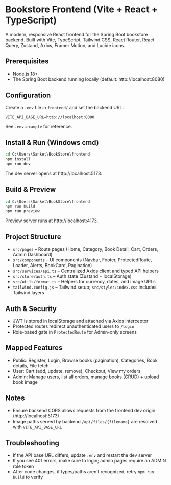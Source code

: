 # Bookstore Frontend (Vite + React + TypeScript)

A modern, responsive React frontend for the Spring Boot bookstore backend. Built with Vite, TypeScript, Tailwind CSS, React Router, React Query, Zustand, Axios, Framer Motion, and Lucide icons.

## Prerequisites
- Node.js 18+
- The Spring Boot backend running locally (default: http://localhost:8080)

## Configuration
Create a `.env` file in `frontend/` and set the backend URL:

```
VITE_API_BASE_URL=http://localhost:8080
```

See `.env.example` for reference.

## Install & Run (Windows cmd)

```bat
cd C:\Users\Sanket\BookStore\frontend
npm install
npm run dev
```

The dev server opens at http://localhost:5173.

## Build & Preview

```bat
cd C:\Users\Sanket\BookStore\frontend
npm run build
npm run preview
```

Preview server runs at http://localhost:4173.

## Project Structure
- `src/pages` – Route pages (Home, Category, Book Detail, Cart, Orders, Admin Dashboard)
- `src/components` – UI components (Navbar, Footer, ProtectedRoute, Loader, Alerts, BookCard, Pagination)
- `src/services/api.ts` – Centralized Axios client and typed API helpers
- `src/store/auth.ts` – Auth state (Zustand + localStorage)
- `src/utils/format.ts` – Helpers for currency, dates, and image URLs
- `tailwind.config.js` – Tailwind setup; `src/styles/index.css` includes Tailwind layers

## Auth & Security
- JWT is stored in localStorage and attached via Axios interceptor
- Protected routes redirect unauthenticated users to `/login`
- Role-based gate in `ProtectedRoute` for Admin-only screens

## Mapped Features
- Public: Register, Login, Browse books (pagination), Categories, Book details, File fetch
- User: Cart (add, update, remove), Checkout, View my orders
- Admin: Manage users, list all orders, manage books (CRUD) + upload book image

## Notes
- Ensure backend CORS allows requests from the frontend dev origin (http://localhost:5173)
- Image paths served by backend `/api/files/{filename}` are resolved with `VITE_API_BASE_URL`

## Troubleshooting
- If the API base URL differs, update `.env` and restart the dev server
- If you see 401 errors, make sure to login; admin pages require an ADMIN role token
- After code changes, if types/paths aren’t recognized, retry `npm run build` to verify


